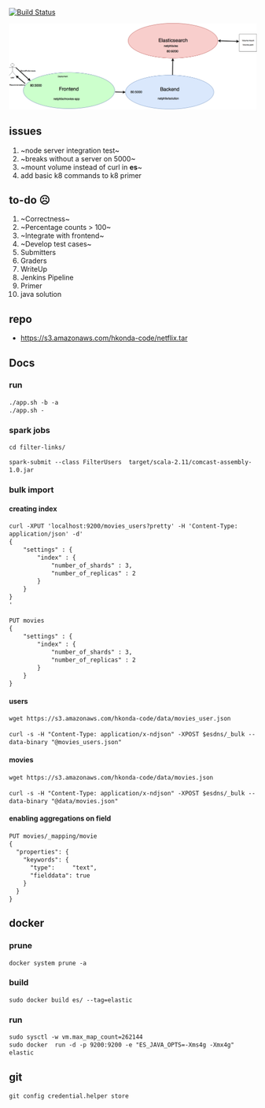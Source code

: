 [![Build Status](https://travis-ci.com/harsha-konda/netphlix.svg?token=rDtgdJpvq2dsfcM9RHLT&branch=master)](https://travis-ci.com/harsha-konda/netphlix)


![alt text](https://github.com/harsha-konda/netphlix/blob/master/p22.png "architecture")

## issues
1. ~node server integration test~
2. ~breaks without a server on 5000~
3. ~mount volume instead of curl in **es**~
4. add basic k8 commands to k8 primer

## to-do ☹
1. ~Correctness~
2. ~Percentage counts > 100~
3. ~Integrate with frontend~
4. ~Develop test cases~
5. Submitters
6. Graders
7. WriteUp
8. Jenkins Pipeline
9. Primer
10. java solution

## repo
- https://s3.amazonaws.com/hkonda-code/netflix.tar

## Docs
### run
```
./app.sh -b -a 
./app.sh -
```

### spark jobs
```
cd filter-links/
```
```
spark-submit --class FilterUsers  target/scala-2.11/comcast-assembly-1.0.jar
```

### bulk import
#### creating index
```
curl -XPUT 'localhost:9200/movies_users?pretty' -H 'Content-Type: application/json' -d'
{
    "settings" : {
        "index" : {
            "number_of_shards" : 3,
            "number_of_replicas" : 2
        }
    }
}
'

PUT movies
{
    "settings" : {
        "index" : {
            "number_of_shards" : 3,
            "number_of_replicas" : 2
        }
    }
}
```

#### users
```
wget https://s3.amazonaws.com/hkonda-code/data/movies_user.json

curl -s -H "Content-Type: application/x-ndjson" -XPOST $esdns/_bulk --data-binary "@movies_users.json"

```

#### movies
```
wget https://s3.amazonaws.com/hkonda-code/data/movies.json

curl -s -H "Content-Type: application/x-ndjson" -XPOST $esdns/_bulk --data-binary "@data/movies.json"

```

#### enabling aggregations on field
```
PUT movies/_mapping/movie
{
  "properties": {
    "keywords": {
      "type":     "text",
      "fielddata": true
    }
  }
}
```

## docker
### prune
```
docker system prune -a
```

### build
```
sudo docker build es/ --tag=elastic
```
### run
```
sudo sysctl -w vm.max_map_count=262144
sudo docker  run -d -p 9200:9200 -e "ES_JAVA_OPTS=-Xms4g -Xmx4g" elastic
```

## git
```
git config credential.helper store
```
